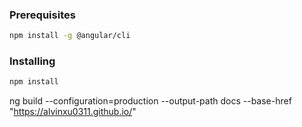 ### Prerequisites
``` bash
npm install -g @angular/cli
```
### Installing
``` bash
npm install
```
ng build --configuration=production --output-path docs --base-href "https://alvinxu0311.github.io/"
